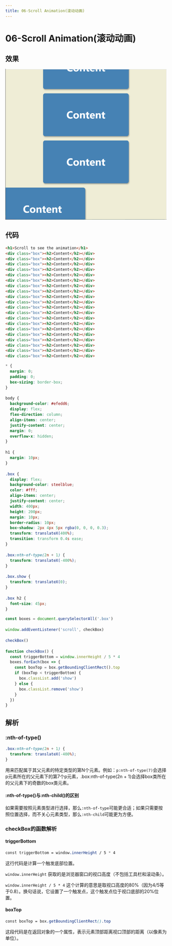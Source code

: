 ```yaml
---
title: 06-Scroll Animation(滚动动画)
---
```


# 06-Scroll Animation(滚动动画)

## 效果

![image-20240313100030552](md_img/image-20240313100030552.png)

## 代码

```html
<h1>Scroll to see the animation</h1>
<div class="box"><h2>Content</h2></div>
<div class="box"><h2>Content</h2></div>
<div class="box"><h2>Content</h2></div>
<div class="box"><h2>Content</h2></div>
<div class="box"><h2>Content</h2></div>
<div class="box"><h2>Content</h2></div>
<div class="box"><h2>Content</h2></div>
<div class="box"><h2>Content</h2></div>
<div class="box"><h2>Content</h2></div>
<div class="box"><h2>Content</h2></div>
<div class="box"><h2>Content</h2></div>
<div class="box"><h2>Content</h2></div>
<div class="box"><h2>Content</h2></div>
<div class="box"><h2>Content</h2></div>
<div class="box"><h2>Content</h2></div>
<div class="box"><h2>Content</h2></div>
<div class="box"><h2>Content</h2></div>
<div class="box"><h2>Content</h2></div>
<div class="box"><h2>Content</h2></div>
<div class="box"><h2>Content</h2></div>
```

```css
* {
  margin: 0;
  padding: 0;
  box-sizing: border-box;
}

body {
  background-color: #efedd6;
  display: flex;
  flex-direction: column;
  align-items: center;
  justify-content: center;
  margin: 0;
  overflow-x: hidden;
}

h1 {
  margin: 10px;
}

.box {
  display: flex;
  background-color: steelblue;
  color: #fff;
  align-items: center;
  justify-content: center;
  width: 400px;
  height: 200px;
  margin: 10px;
  border-radius: 10px;
  box-shadow: 2px 4px 5px rgba(0, 0, 0, 0.3);
  transform: translateX(400%);
  transition: transform 0.4s ease;
}

.box:nth-of-type(2n + 1) {
  transform: translateX(-400%);
}

.box.show {
  transform: translateX(0);
}

.box h2 {
  font-size: 45px;
}
```

```js
const boxes = document.querySelectorAll('.box')

window.addEventListener('scroll', checkBox)

checkBox()

function checkBox() {
  const triggerBottom = window.innerHeight / 5 * 4
  boxes.forEach(box => {
    const boxTop = box.getBoundingClientRect().top
    if (boxTop < triggerBottom) {
      box.classList.add('show')
    } else {
      box.classList.remove('show')
    }
  })
}
```

## 解析

### :nth-of-type()

```css
.box:nth-of-type(2n + 1) {
  transform: translateX(-400%);
}
```

用来匹配属于其父元素的特定类型的第N个元素。例如：`p:nth-of-type(7)`会选择p元素所在的父元素下的第7个p元素，.box:nth-of-type(2n + 1)会选择box类所在的父元素下的奇数的box类元素。

#### :nth-of-type()与:nth-child()的区别

如果需要按照元素类型进行选择，那么`:nth-of-type`可能更合适；如果只需要按照位置选择，而不关心元素类型，那么`:nth-child`可能更为方便。

### checkBox的函数解析

#### triggerBottom

```css
const triggerBottom = window.innerHeight / 5 * 4
```

这行代码是计算一个触发底部位置。

`window.innerHeight` 获取的是浏览器窗口的视口高度（不包括工具栏和滚动条）。

`window.innerHeight / 5 * 4` 这个计算的意思是取视口高度的80%（因为4/5等于0.8）。换句话说，它设置了一个触发点，这个触发点位于视口底部的20%位置。

#### boxTop

```css
const boxTop = box.getBoundingClientRect().top
```

这段代码是在返回对象的一个属性，表示元素顶部距离视口顶部的距离（以像素为单位）。